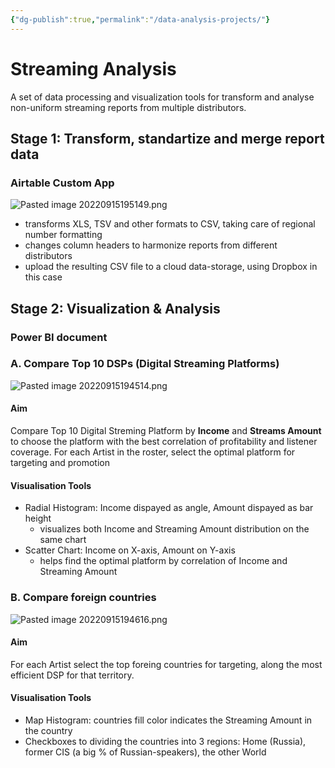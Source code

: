 ```yaml
---
{"dg-publish":true,"permalink":"/data-analysis-projects/"}
---
```


# Streaming Analysis

A set of data processing and visualization tools for transform and analyse non-uniform streaming reports from multiple distributors.

## Stage 1: Transform, standartize and merge report data 
### Airtable Custom App
![Pasted image 20220915195149.png](/img/user/Pasted%20image%2020220915195149.png)
- transforms XLS, TSV and other formats to CSV, taking care of regional number formatting
- changes column headers to harmonize reports from different distributors
- upload the resulting CSV file to a cloud data-storage, using Dropbox in this case


## Stage 2: Visualization & Analysis
### Power BI document
### A. Compare Top 10 DSPs (Digital Streaming Platforms)
![Pasted image 20220915194514.png](/img/user/Pasted%20image%2020220915194514.png)
#### Aim
Compare Top 10 Digital Streming Platform by **Income** and **Streams Amount** to choose the platform with the best correlation of profitability and listener coverage. 
For each Artist in the roster, select the optimal platform for targeting and promotion

#### Visualisation Tools
- Radial Histogram: Income dispayed as angle, Amount dispayed as bar height
	- visualizes both Income and Streaming Amount distribution on the same chart
- Scatter Chart: Income on X-axis, Amount on Y-axis
	- helps find the optimal platform by correlation of Income and Streaming Amount


### B. Compare foreign countries
![Pasted image 20220915194616.png](/img/user/Pasted%20image%2020220915194616.png)
#### Aim 
For each Artist select the top foreing countries for targeting, along the most efficient DSP for that territory.

#### Visualisation Tools
- Map Histogram: countries fill color indicates the Streaming Amount in the country
- Checkboxes to dividing the countries into 3 regions: Home (Russia), former CIS (a big % of Russian-speakers), the other World
